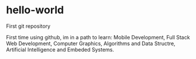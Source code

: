 # hello-world
First git repository

First time using github, im in a path to learn: Mobile Development, Full Stack Web Development, Computer Graphics, Algorithms and Data Structre, Artificial Intelligence and Embeded Systems.

